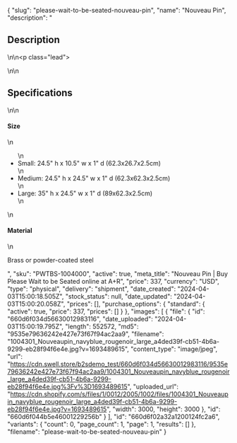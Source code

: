 {
  "slug": "please-wait-to-be-seated-nouveau-pin",
  "name": "Nouveau Pin",
  "description": "<h2>Description</h2>\n<!-- split -->\n<p class=\"lead\"> </p>\n<!-- split -->\n<h2>Specifications</h2>\n<!-- split -->\n<h4>Size</h4>\n<ul>\n<li>Small: 24.5\" h x 10.5\" w x 1\" d (62.3x26.7x2.5cm)</li>\n<li>Medium: 24.5\" h x 24.5\" w x 1\" d (62.3x62.3x2.5cm)</li>\n<li>Large: 35\" h x 24.5\" w x 1\" d (89x62.3x2.5cm)</li>\n</ul>\n<h4>Material</h4>\n<p>Brass or powder-coated steel</p>",
  "sku": "PWTBS-1004000",
  "active": true,
  "meta_title": "Nouveau Pin | Buy Please Wait to be Seated online at A+R",
  "price": 337,
  "currency": "USD",
  "type": "physical",
  "delivery": "shipment",
  "date_created": "2024-04-03T15:00:18.505Z",
  "stock_status": null,
  "date_updated": "2024-04-03T15:00:20.058Z",
  "prices": [],
  "purchase_options": {
    "standard": {
      "active": true,
      "price": 337,
      "prices": []
    }
  },
  "images": [
    {
      "file": {
        "id": "660d6f034d56630012983116",
        "date_uploaded": "2024-04-03T15:00:19.795Z",
        "length": 552572,
        "md5": "9535e79636242e427e73f67f94ac2aa9",
        "filename": "1004301_Nouveaupin_navyblue_rougenoir_large_a4ded39f-cb51-4b6a-9299-eb28f94f6e4e.jpg?v=1693489615",
        "content_type": "image/jpeg",
        "url": "https://cdn.swell.store/b2sdemo_test/660d6f034d56630012983116/9535e79636242e427e73f67f94ac2aa9/1004301_Nouveaupin_navyblue_rougenoir_large_a4ded39f-cb51-4b6a-9299-eb28f94f6e4e.jpg%3Fv%3D1693489615",
        "uploaded_url": "https://cdn.shopify.com/s/files/1/0012/2005/1002/files/1004301_Nouveaupin_navyblue_rougenoir_large_a4ded39f-cb51-4b6a-9299-eb28f94f6e4e.jpg?v=1693489615",
        "width": 3000,
        "height": 3000
      },
      "id": "660d6f044b5e46001229256b"
    }
  ],
  "id": "660d6f02a32a1200124fc2a6",
  "variants": {
    "count": 0,
    "page_count": 1,
    "page": 1,
    "results": []
  },
  "filename": "please-wait-to-be-seated-nouveau-pin"
}